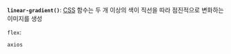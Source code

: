 **`linear-gradient()`**:  [CSS](https://developer.mozilla.org/ko/docs/Web/CSS) 함수는 두 개 이상의 색이 직선을 따라 점진적으로 변화하는 이미지를 생성

`flex`: 

`axios`

